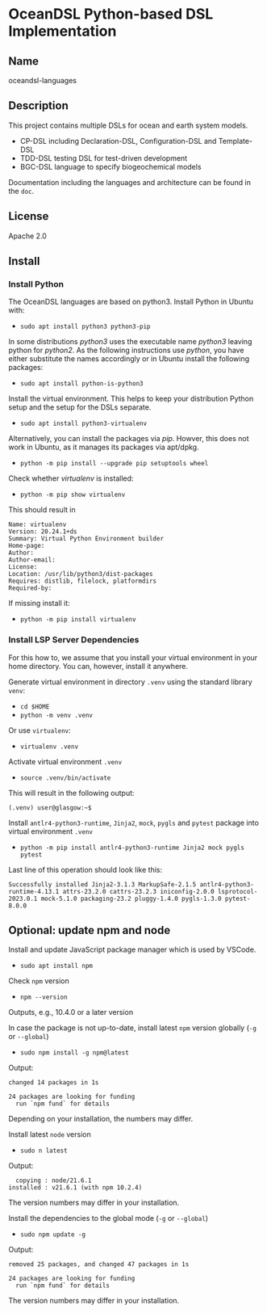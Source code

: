 # OceanDSL Python-based DSL Implementation

## Name

oceandsl-languages

## Description

This project contains multiple DSLs for ocean and earth system models.

- CP-DSL including Declaration-DSL, Configuration-DSL and Template-DSL
- TDD-DSL testing DSL for test-driven development
- BGC-DSL language to specify biogeochemical models

Documentation including the languages and architecture can be found in the `doc`.

## License

Apache 2.0

## Install

### Install Python

The OceanDSL languages are based on python3.
Install Python in Ubuntu with:
- `sudo apt install python3 python3-pip`

In some distributions *python3* uses the executable name *python3* leaving
python for *python2*. As the following instructions use *python*, you have
either substitute the names accordingly or in Ubuntu install the following
packages:

- `sudo apt install python-is-python3`

Install the virtual environment. This helps to keep your distribution
Python setup and the setup for the DSLs separate.

- `sudo apt install python3-virtualenv`

Alternatively, you can install the packages via *pip*. Howver, this does
not work in Ubuntu, as it manages its packages via apt/dpkg.
- `python -m pip install --upgrade pip setuptools wheel`

Check whether *virtualenv* is installed:

- `python -m pip show virtualenv`

This should result in
```
Name: virtualenv
Version: 20.24.1+ds
Summary: Virtual Python Environment builder
Home-page: 
Author: 
Author-email: 
License: 
Location: /usr/lib/python3/dist-packages
Requires: distlib, filelock, platformdirs
Required-by:
```

If missing install it:
- `python -m pip install virtualenv`

### Install LSP Server Dependencies

For this how to, we assume that you install your virtual environment in your
home directory. You can, however, install it anywhere.

Generate virtual environment in directory `.venv` using the standard
library `venv`:

- `cd $HOME`
- `python -m venv .venv`

Or use `virtualenv`:
- `virtualenv .venv`

Activate virtual environment `.venv`
- `source .venv/bin/activate`

This will result in the following output:
```
(.venv) user@glasgow:~$ 
```

Install `antlr4-python3-runtime`, `Jinja2`, `mock`, `pygls` and `pytest`
package into virtual environment `.venv`
- `python -m pip install antlr4-python3-runtime Jinja2 mock pygls pytest`

Last line of this operation should look like this:
```
Successfully installed Jinja2-3.1.3 MarkupSafe-2.1.5 antlr4-python3-runtime-4.13.1 attrs-23.2.0 cattrs-23.2.3 iniconfig-2.0.0 lsprotocol-2023.0.1 mock-5.1.0 packaging-23.2 pluggy-1.4.0 pygls-1.3.0 pytest-8.0.0
```

## Optional: update npm and node

Install and update JavaScript package manager which is used by VSCode.
- `sudo apt install npm`

Check `npm` version
- `npm --version`

Outputs, e.g., 10.4.0 or a later version

In case the package is not up-to-date, install latest `npm` version globally
(`-g` or `--global`)
- `sudo npm install -g npm@latest`

Output:
```
changed 14 packages in 1s

24 packages are looking for funding
  run `npm fund` for details
```
Depending on your installation, the numbers may differ.

Install latest `node` version
- `sudo n latest`

Output:
```
  copying : node/21.6.1
installed : v21.6.1 (with npm 10.2.4)
```
The version numbers may differ in your installation.

Install the dependencies to the global mode (`-g` or `--global`)
- `sudo npm update -g`

Output:
```
removed 25 packages, and changed 47 packages in 1s

24 packages are looking for funding
  run `npm fund` for details
```
The version numbers may differ in your installation.

